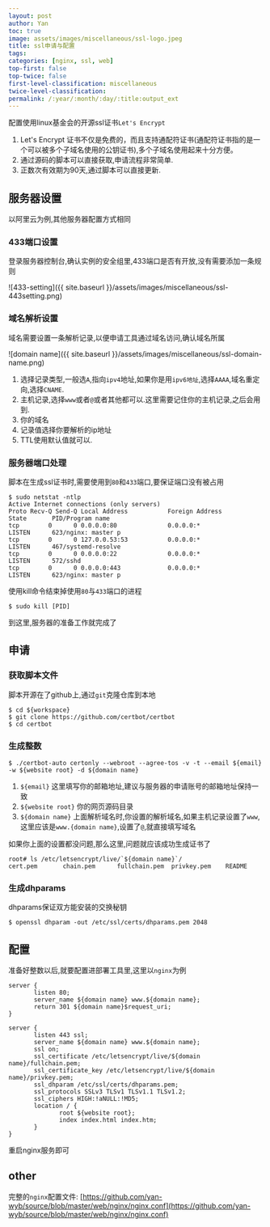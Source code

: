 ```yaml
---
layout: post
author: Yan 
toc: true
image: assets/images/miscellaneous/ssl-logo.jpeg
title: ssl申请与配置
tags:
categories: [nginx, ssl, web]
top-first: false
top-twice: false
first-level-classification: miscellaneous
twice-level-classification:
permalink: /:year/:month/:day/:title:output_ext
---
```


配置使用linux基金会的开源ssl证书`Let's Encrypt`

1. Let's Encrypt 证书不仅是免费的，而且支持通配符证书(通配符证书指的是一个可以被多个子域名使用的公钥证书),多个子域名使用起来十分方便。
2. 通过源码的脚本可以直接获取,申请流程非常简单.
3. 正数次有效期为90天,通过脚本可以直接更新.

## 服务器设置

以阿里云为例,其他服务器配置方式相同

### 433端口设置

登录服务器控制台,确认实例的安全组里,433端口是否有开放,没有需要添加一条规则

![433-setting]({{ site.baseurl }}/assets/images/miscellaneous/ssl-443setting.png)

### 域名解析设置

域名需要设置一条解析记录,以便申请工具通过域名访问,确认域名所属

![domain name]({{ site.baseurl }}/assets/images/miscellaneous/ssl-domain-name.png)

1. 选择记录类型,一般选`A`,指向`ipv4`地址,如果你是用`ipv6地址`,选择`AAAA`,域名重定向,选择`CNAME`.
2. 主机记录,选择`www`或者`@`或者其他都可以.这里需要记住你的主机记录,之后会用到.
3. 你的域名
4. 记录值选择你要解析的ip地址
5. TTL使用默认值就可以.

### 服务器端口处理

脚本在生成ssl证书时,需要使用到`80`和`433`端口,要保证端口没有被占用

```shell
$ sudo netstat -ntlp
Active Internet connections (only servers)
Proto Recv-Q Send-Q Local Address           Foreign Address         State       PID/Program name    
tcp        0      0 0.0.0.0:80              0.0.0.0:*               LISTEN      623/nginx: master p 
tcp        0      0 127.0.0.53:53           0.0.0.0:*               LISTEN      467/systemd-resolve 
tcp        0      0 0.0.0.0:22              0.0.0.0:*               LISTEN      572/sshd            
tcp        0      0 0.0.0.0:443             0.0.0.0:*               LISTEN      623/nginx: master p 

```

使用kill命令结束掉使用`80`与`433`端口的进程

```shell
$ sudo kill [PID]
```

到这里,服务器的准备工作就完成了

## 申请

### 获取脚本文件

脚本开源在了github上,通过`git`克隆仓库到本地

```shell
$ cd ${workspace}
$ git clone https://github.com/certbot/certbot
$ cd certbot
```

### 生成整数

```shell
$ ./certbot-auto certonly --webroot --agree-tos -v -t --email ${email} -w ${website root} -d ${domain name}
```

1. `${email}` 这里填写你的邮箱地址,建议与服务器的申请账号的邮箱地址保持一致
2. `${website root}` 你的网页源码目录
3. `${domain name}` 上面解析域名时,你设置的解析域名,如果主机记录设置了`www`,这里应该是`www.{domain name}`,设置了`@`,就直接填写域名

如果你上面的设置都没问题,那么这里,问题就应该成功生成证书了

```shell
root# ls /etc/letsencrypt/live/`${domain name}`/
cert.pem       chain.pem      fullchain.pem  privkey.pem    README
```

### 生成dhparams

dhparams保证双方能安装的交换秘钥

```shell
$ openssl dhparam -out /etc/ssl/certs/dhparams.pem 2048
```

## 配置

准备好整数以后,就要配置进部署工具里,这里以`nginx`为例

```shell
server {
       listen 80;
       server_name ${domain name} www.${domain name};
       return 301 ${domain name}$request_uri;
}

server {
       listen 443 ssl;
       server_name ${domain name} www.${domain name};
       ssl on;
       ssl_certificate /etc/letsencrypt/live/${domain name}/fullchain.pem;
       ssl_certificate_key /etc/letsencrypt/live/${domain name}/privkey.pem;
       ssl_dhparam /etc/ssl/certs/dhparams.pem;
       ssl_protocols SSLv3 TLSv1 TLSv1.1 TLSv1.2;
       ssl_ciphers HIGH:!aNULL:!MD5;
       location / {
              root ${website root};
              index index.html index.htm;
       }
}

```

重启nginx服务即可

## other

完整的`nginx`配置文件: [https://github.com/yan-wyb/source/blob/master/web/nginx/nginx.conf](https://github.com/yan-wyb/source/blob/master/web/nginx/nginx.conf)

